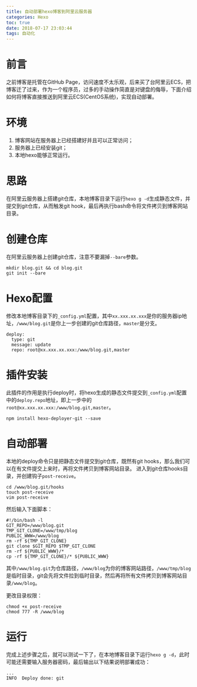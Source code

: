 ```yaml
---
title: 自动部署hexo博客到阿里云服务器
categories: Hexo
toc: true
date: 2018-07-17 23:03:44
tags: 自动化
---
```


# 前言
之前博客是托管在GitHub Page，访问速度不太乐观，后来买了台阿里云ECS，把博客迁了过来，作为一个程序员，过多的手动操作简直是对键盘的侮辱，下面介绍如何将博客直接推送到阿里云ECS(CentOS系统)，实现自动部署。

# 环境
1. 博客网站在服务器上已经搭建好并且可以正常访问；
2. 服务器上已经安装git；
3. 本地hexo能够正常运行。

# 思路
在阿里云服务器上搭建git仓库，本地博客目录下运行`hexo g -d`生成静态文件，并提交到git仓库，从而触发git hook，最后再执行bash命令将文件拷贝到博客网站目录。

# 创建仓库
在阿里云服务器上创建git仓库，注意不要漏掉`--bare`参数。
```
mkdir blog.git && cd blog.git
git init --bare
```

# Hexo配置
修改本地博客目录下的`_config.yml`配置，其中`xx.xxx.xx.xxx`是你的服务器ip地址，`/www/blog.git`是你上一步创建的git仓库路径，`master`是分支。
```
deploy:
  type: git
  message: update
  repo: root@xx.xxx.xx.xxx:/www/blog.git,master
```

# 插件安装
此插件的作用是执行deploy时，将hexo生成的静态文件提交到`_config.yml`配置中的`deploy.repo`地址，即上一步中的`root@xx.xxx.xx.xxx:/www/blog.git,master`。
```
npm install hexo-deployer-git --save
```

# 自动部署
本地的deploy命令只是把静态文件提交到git仓库，既然有git hooks，那么我们可以在有文件提交上来时，再将文件拷贝到博客网站目录。
进入到git仓库hooks目录，并创建钩子`post-receive`。
```
cd /www/blog.git/hooks
touch post-receive
vim post-receive
```
然后输入下面脚本：
```
#!/bin/bash -l
GIT_REPO=/www/blog.git
TMP_GIT_CLONE=/www/tmp/blog
PUBLIC_WWW=/www/blog
rm -rf ${TMP_GIT_CLONE}
git clone $GIT_REPO $TMP_GIT_CLONE
rm -rf ${PUBLIC_WWW}/*
cp -rf ${TMP_GIT_CLONE}/* ${PUBLIC_WWW}
```
其中`/www/blog.git`为仓库路径，`/www/blog`为你的博客网站路径，`/www/tmp/blog`是临时目录，git会先将文件拉到临时目录，然后再将所有文件拷贝到博客网站目录`/www/blog`。

更改目录权限：
```
chmod +x post-receive
chmod 777 -R /www/blog
```

# 运行
完成上述步骤之后，就可以测试一下了，在本地博客目录下运行`hexo g -d`，此时可能还需要输入服务器密码，最后输出以下结果说明部署成功：
```
...
INFO  Deploy done: git
```